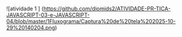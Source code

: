 ![atividade 1 ]  (https://github.com/diomids2/ATIVIDADE-PR-TICA-JAVASCRIPT-03-e-JAVASCRIPT-04/blob/master/1Fluxograma/Captura%20de%20tela%202025-10-29%20140204.png)
